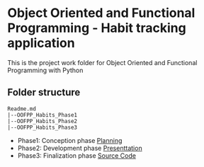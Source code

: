 # Object Oriented and Functional Programming - Habit tracking application

This is the project work folder for Object Oriented and Functional Programming with Python

## Folder structure

```
Readme.md
|--OOFPP_Habits_Phase1
|--OOFPP_Habits_Phase2
|--OOFPP_Habits_Phase3
```

- Phase1: Conception phase [Planning](OOFPP_Habits_Phase1/Maree-Marthinus_92122115_OOFPP_Habits_Submission_Conception.pdf)
- Phase2: Development phase [Presenttation](OOFPP_Habits_Phase2/Maree-Marthinus_92122115_OOFPP_Habits_Submission_Development.pdf)
- Phase3: Finalization phase [Source Code](OOFPP_Habits_Phase3/README.md)
